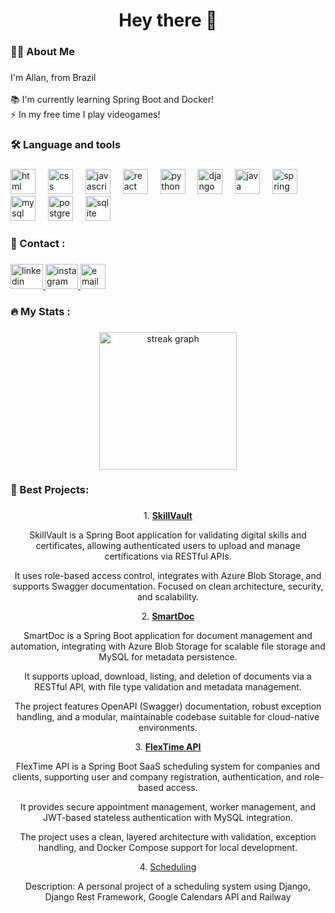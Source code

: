 <h1 align="center">Hey there 👋</h1>

###

<h3 align="left">👨‍💻 About Me</h3>

###

<p align="left">I'm Allan, from Brazil<br><br>📚 I'm currently learning Spring Boot and Docker!<br>⚡ In my free time I play videogames!</p>

###

<h3 align="left">🛠 Language and tools</h3>

###

<div align="left">
  <img src="https://cdn.jsdelivr.net/gh/devicons/devicon/icons/html5/html5-original.svg" height="40" alt="html logo" />
  <img width="12" />
  <img src="https://cdn.jsdelivr.net/gh/devicons/devicon/icons/css3/css3-original.svg" height="40" alt="css logo" />
  <img width="12" />
  <img src="https://cdn.jsdelivr.net/gh/devicons/devicon/icons/javascript/javascript-original.svg" height="40" alt="javascript logo" />
  <img width="12" />
  <img src="https://cdn.jsdelivr.net/gh/devicons/devicon/icons/react/react-original.svg" height="40" alt="react logo" />
  <img width="12" />
  <img src="https://cdn.jsdelivr.net/gh/devicons/devicon/icons/python/python-original.svg" height="40" alt="python logo" />
  <img width="12" />
  <img src="https://cdn.jsdelivr.net/gh/devicons/devicon/icons/django/django-plain.svg" height="40" alt="django logo" />
  <img width="12" />
  <img src="https://cdn.jsdelivr.net/gh/devicons/devicon/icons/java/java-original.svg" height="40" alt="java logo" />
  <img width="12" />
  <img src="https://cdn.jsdelivr.net/gh/devicons/devicon/icons/spring/spring-original.svg" height="40" alt="spring logo" />
  <img width="12" />
  <img src="https://cdn.jsdelivr.net/gh/devicons/devicon/icons/mysql/mysql-original.svg" height="40" alt="mysql logo" />
  <img width="12" />
  <img src="https://cdn.jsdelivr.net/gh/devicons/devicon/icons/postgresql/postgresql-original.svg" height="40" alt="postgresql logo" />
  <img width="12" />
  <img src="https://cdn.jsdelivr.net/gh/devicons/devicon/icons/sqlite/sqlite-original.svg" height="40" alt="sqlite logo" />
</div>

###

<h3 align="left">💬 Contact :</h3>

###

<div align="left">
  <a href="https://www.linkedin.com/in/allan-matias-9a7042269/" target="_blank">
    <img src="https://raw.githubusercontent.com/maurodesouza/profile-readme-generator/master/src/assets/icons/social/linkedin/default.svg" width="52" height="40" alt="linkedin logo"  />
  </a>
  <a href="https://www.instagram.com/cmd.matiasz/" target="_blank">
    <img src="https://raw.githubusercontent.com/maurodesouza/profile-readme-generator/master/src/assets/icons/social/instagram/default.svg" width="52" height="40" alt="instagram logo"  />
  </a>
  <a href="mailto:allangiovannimatias@gmail.com" target="_blank">
    <img src="https://upload.wikimedia.org/wikipedia/commons/4/4e/Mail_%28iOS%29.svg" width="40" height="40" alt="email logo"  />
  </a>
</div>

###

<h3 align="left">🔥 My Stats :</h3>

###

<div align="center">
  <img src="https://streak-stats.demolab.com?user=Matiaszz&locale=en&mode=daily&theme=dark&hide_border=false&border_radius=5&order=3" height="220" alt="streak graph"  />
</div>

###

<h3 align="left">📓 Best Projects: </h3>

###

<div align="center">
  
  <p>1. <strong><a href='https://github.com/Matiaszz/SkillVault'>SkillVault</a></strong></p>
  <p>SkillVault is a Spring Boot application for validating digital skills and certificates, allowing authenticated users to upload and manage certifications via RESTful APIs.</p>
  <p>It uses role-based access control, integrates with Azure Blob Storage, and supports Swagger documentation. Focused on clean architecture, security, and scalability.</p>

  <p>2. <strong><a href='https://github.com/Matiaszz/smartdoc'>SmartDoc</a></strong></p>
  <p>SmartDoc is a Spring Boot application for document management and automation, integrating with Azure Blob Storage for scalable file storage and MySQL for metadata persistence.</p>
  <p>It supports upload, download, listing, and deletion of documents via a RESTful API, with file type validation and metadata management.</p>
  <p>The project features OpenAPI (Swagger) documentation, robust exception handling, and a modular, maintainable codebase suitable for cloud-native environments.</p>
  
  <p>3. <strong><a href='https://github.com/Matiaszz/flextime-api'>FlexTime API</a></strong></p>
  <p>FlexTime API is a Spring Boot SaaS scheduling system for companies and clients, supporting user and company registration, authentication, and role-based access.</p>
  <p>It provides secure appointment management, worker management, and JWT-based stateless authentication with MySQL integration.</p>
  <p>The project uses a clean, layered architecture with validation, exception handling, and Docker Compose support for local development.</p>
  
  <p>4. <a href="https://github.com/Matiaszz/Appointment-Scheduling-System">Scheduling</a></p>
  <p>Description: A personal project of a scheduling system using Django, Django Rest Framework, Google Calendars API and Railway</p>

</div>
